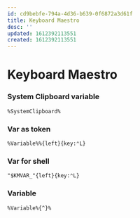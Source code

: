 ```yaml
---
id: cd9bebfe-794a-4d36-b639-0f6872a3d61f
title: Keyboard Maestro
desc: ''
updated: 1612392113551
created: 1612392113551
---
```

# Keyboard Maestro

### System Clipboard variable

`%SystemClipboard%`

### Var as token

`%Variable%%{left}{key:⌃L}`

### Var for shell

`"$KMVAR_"{left}{key:⌃L}`

### Variable

`%Variable%{^}%`

